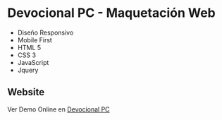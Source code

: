 # Devocional PC - Maquetación Web
- Diseño Responsivo
- Mobile First
- HTML 5
- CSS 3
- JavaScript
- Jquery

## Website
Ver Demo Online en [Devocional PC](https://sergiodario.github.io/DevocionalPC/)
